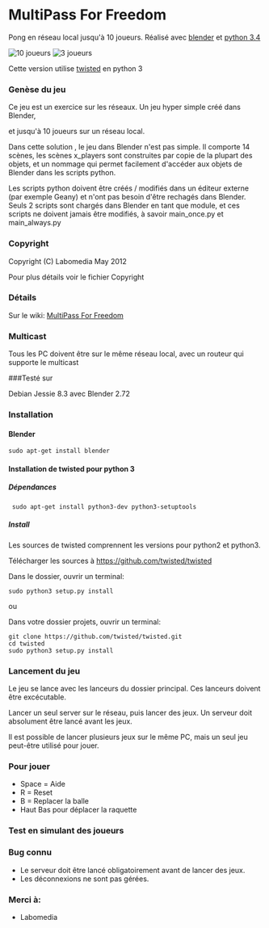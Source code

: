 # MultiPass For Freedom

Pong en réseau local jusqu'à 10 joueurs. Réalisé avec [blender](https://www.blender.org/) et [python 3.4](https://www.python.org/)

![10 joueurs](https://github.com/sergeLabo/mpff/blob/master/doc/mpff_10.png)
![3 joueurs](https://github.com/sergeLabo/mpff/blob/master/doc/mpff_02.png)

Cette version utilise [twisted](https://twistedmatrix.com/trac/) en python 3

### Genèse du jeu

Ce jeu est un exercice sur les réseaux. Un jeu hyper simple créé dans Blender,

et jusqu'à 10 joueurs sur un réseau local.

Dans cette solution , le jeu dans Blender n'est pas simple. Il comporte 14 scènes,
les scènes x_players sont construites par copie de la plupart des objets, et un
nommage qui permet facilement d'accéder aux objets de Blender dans les scripts python.

Les scripts python doivent être créés / modifiés dans un éditeur externe (par exemple Geany)
et n'ont pas besoin d'être rechagés dans Blender. Seuls 2 scripts sont chargés
dans Blender en tant que module, et ces scripts ne doivent jamais être modifiés,
à savoir main_once.py et main_always.py

### Copyright

Copyright (C) Labomedia May 2012

Pour plus détails voir le fichier Copyright

### Détails
Sur le wiki: [MultiPass For Freedom]()

### Multicast

Tous les PC doivent être sur le même réseau local,
avec un routeur qui supporte le multicast

###Testé sur

Debian Jessie 8.3 avec Blender 2.72

### Installation
#### Blender

~~~text
sudo apt-get install blender
~~~

#### Installation de twisted pour python 3
##### Dépendances

~~~text
 sudo apt-get install python3-dev python3-setuptools
~~~

##### Install

Les sources de twisted comprennent les versions pour python2 et python3.

Télécharger les sources à https://github.com/twisted/twisted

Dans le dossier, ouvrir un terminal:

~~~text
sudo python3 setup.py install
~~~

ou

Dans votre dossier projets, ouvrir un terminal:

~~~text
git clone https://github.com/twisted/twisted.git
cd twisted
sudo python3 setup.py install
~~~

### Lancement du jeu

Le jeu se lance avec les lanceurs du dossier principal. Ces lanceurs doivent être excécutable.

Lancer un seul server sur le réseau, puis lancer des jeux. Un serveur doit absolument être lancé avant les jeux.

Il est possible de lancer plusieurs jeux sur le même PC, mais un seul jeu peut-être utilisé pour jouer.

### Pour jouer

- Space = Aide
- R = Reset
- B = Replacer la balle
- Haut Bas pour déplacer la raquette

### Test en simulant des joueurs


### Bug connu

- Le serveur doit être lancé obligatoirement avant de lancer des jeux.
- Les déconnexions ne sont pas gérées.

### Merci à:

 - Labomedia
